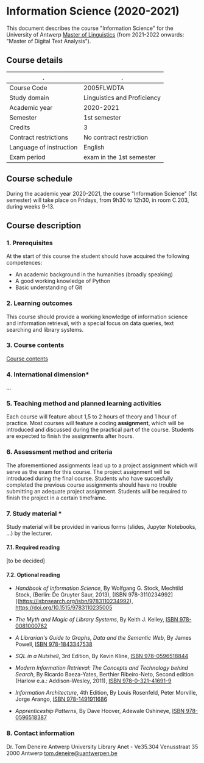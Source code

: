 # Information Science (2020-2021)

This document describes the course "Information Science" for the University of Antwerp [Master of Linguistics](https://www.uantwerpen.be/en/study/programmes/all-programmes/digital-text-analysis/) (from 2021-2022 onwards: "Master of Digital Text Analysis").

## Course details

. | .
--- | ---
Course Code | 2005FLWDTA
Study domain | Linguistics and Proficiency
Academic year | 2020-2021
Semester | 1st semester
Credits | 3
Contract restrictions | No contract restriction
Language of instruction | English
Exam period | exam in the 1st semester

## Course schedule

During the academic year 2020-2021, the course "Information Science" (1st semester) will take place on Fridays, from 9h30 to 12h30, in room C.203, during weeks 9-13.

## Course description

### 1. Prerequisites

At the start of this course the student should have acquired the following competences:

- An academic background in the humanities (broadly speaking)
- A good working knowledge of Python
- Basic understanding of Git

### 2. Learning outcomes

This course should provide a working knowledge of information science and information retrieval, with a special focus on data queries, text searching and library systems.

### 3. Course contents

[Course contents](https://github.com/TomDeneire/InformationScience/tree/master/course/table_of_contents.ipynb)


### 4. International dimension*

...

### 5. Teaching method and planned learning activities

Each course will feature about 1,5 to 2 hours of theory and 1 hour of practice. Most courses will feature a coding **assignment**, which will be introduced and discussed during the practical part of the course. Students are expected to finish the assignments after hours.


### 6. Assessment method and criteria

The aforementioned assignments lead up to a project assignment which will serve as the exam for this course. The project assignment will be introduced during the final course. Students who have succesfully completed the previous course assignments should have no trouble submitting an adequate project assignment. Students will be required to finish the project in a certain timeframe.

### 7. Study material *

Study material will be provided in various forms (slides, Jupyter Notebooks, ...) by the lecturer.

#### 7.1. Required reading

[to be decided]

#### 7.2. Optional reading

- *Handbook of Information Science*, By Wolfgang G. Stock, Mechtild Stock, (Berlin: De Gruyter Saur, 2013), [ISBN 978-3110234992]((https://isbnsearch.org/isbn/9783110234992), https://doi.org/10.1515/9783110235005

- *The Myth and Magic of Library Systems*, By Keith J. Kelley, [ISBN 978-0081000762](https://isbnsearch.org/isbn/9780081000762)

- *A Librarian's Guide to Graphs, Data and the Semantic Web*, By James Powell, [ISBN 978-1843347538](https://isbnsearch.org/isbn/9781843347538)

- *SQL in a Nutshell*, 3rd Edition, By Kevin Kline, [ISBN 978-0596518844](https://isbnsearch.org/isbn/9780596518844)

- *Modern Information Retrieval: The Concepts and Technology behind Search*, By Ricardo Baeza-Yates, Berthier Ribeiro-Neto, Second edition (Harlow e.a.: Addison-Wesley, 2011), [ISBN 978-0-321-41691-9](https://isbnsearch.org/isbn/9780321416919)

- *Information Architecture*, 4th Edition, By Louis Rosenfeld, Peter Morville, Jorge Arango, [ISBN 978-1491911686](https://isbnsearch.org/isbn/9781491911686)

- *Apprenticeship Patterns*, By Dave Hoover, Adewale Oshineye, [ISBN 978-0596518387](https://isbnsearch.org/isbn/9780596518387)


### 8. Contact information

Dr. Tom Deneire
Antwerp University Library
Anet - Ve35.304
Venusstraat 35
2000 Antwerp
tom.deneire@uantwerpen.be